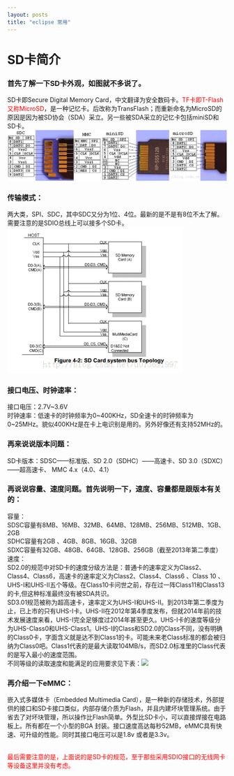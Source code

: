```yaml
---
layout: posts
title: "eclipse 常用"
---
```


# SD卡简介
### 首先了解一下SD卡外观，如图就不多说了。
SD卡即Secure Digital Memory Card，中文翻译为安全数码卡。<font color="red">TF卡即T-Flash又称MicroSD</font>，是一种记忆卡。后改称为TransFlash；而重新命名为MicroSD的原因是因为被SD协会（SDA）采立。另一些被SDA采立的记忆卡包括miniSD和SD卡。<img src="/images/sdio/sd卡外观.jpg">

### 传输模式：
两大类，SPI、SDC，其中SDC又分为1位、4位。最新的是不是有8位不太了解。需要注意的是SDIO总线上可以接多个SD卡。<img src="/images/sdio/sd总线结构.jpg">

### 接口电压、时钟速率：
接口电压：2.7V~3.6V<br>
时钟速率：低速卡的时钟频率为0~400KHz，SD全速卡的时钟频率为0~25MHz。貌似400KHz是在卡上电识别是用的。另外好像还有支持52MHz的。

### 再来说说版本问题：
SD卡版本：SDSC——标准版、SD 2.0（SDHC）——高速卡、SD 3.0（SDXC）——超高速卡、
MMC 4.x（4.0、4.1）

### 再说说容量、速度问题。首先说明一下，速度、容量都是跟版本有关的：
容量：<br>
SDSC容量有8MB、16MB、32MB、64MB、128MB、256MB、512MB、1GB、2GB<br>
SDHC容量有2GB 、4GB、8GB、16GB、32GB<br>
SDXC容量有32GB、48GB、64GB、128GB、256GB（截至2013年第二季度）<br>
速度：<br>
SD2.0的规范中对SD卡的速度分级方法是：普通卡的速率定义为Class2、Class4、Class6，高速卡的速率定义为Class2、Class4、Class6 、Class 10 、UHS-I和UHS-II五个等级。在Class10卡问世之前，存在过一阵Class11和Class13的卡,但这种标准最终没有被SDA共识。<br>
SD3.01规范被称为超高速卡，速率定义为UHS-I和UHS-II。到2013年第二季度为止，已上市的只有UHS-I卡。UHS-II在2012年第4季度发布，但就2014年前的技术发展速度来看，UHS-I完全足够度过2014年甚至更久。UHS-I卡的速度等级分为UHS-Class0和UHS-Class1。UHS-I的Class和SD2.0的Class不同，没有明确的Class0卡，字面含义就是达不到Class1的卡。可能未来老Class标准的都会被归纳为Class0吧。Class1代表的是最大读取104MB/s，而SD2.0标准里的Class代表的是写入最小的速度范围。<br>
不同等级的读取速度和能满足的应用要求见下表：<img src="/images/sdio/sd速率.jpg">

### 再介绍一下eMMC：
嵌入式多媒体卡（Embedded Multimedia Card），是一种新的存储技术，外部提供的接口和SD卡接口类似，内部存储介质为Flash，并且内建坏块管理系统。由于省去了对坏块管理，所以操作比Flash简单。外型比SD卡小，可以直接焊接在电路板上。所有都在一个小型的BGA 封装。接口速度高达每秒52MB，eMMC具有快速、可升级的性能。同时其接口电压可以是1.8v 或者是3.3v。<br><br>

<font color="red">最后需要注意的是，上面说的是SD卡的规范，至于那些采用SDIO接口的无线网卡等设备这里并没有考虑。</font>